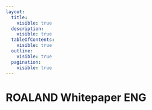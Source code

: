 ```yaml
---
layout:
  title:
    visible: true
  description:
    visible: true
  tableOfContents:
    visible: true
  outline:
    visible: true
  pagination:
    visible: true
---
```


# ROALAND Whitepaper ENG

<figure><object data="../.gitbook\assets\ROALAND_Whitepaper_ENG.pdf" type="application/pdf" alt=""><figcaption></figcaption></figure>
